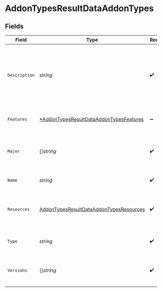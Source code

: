 # AddonTypesResultDataAddonTypes


## Fields

| Field                                                                                                     | Type                                                                                                      | Required                                                                                                  | Description                                                                                               | Example                                                                                                   |
| --------------------------------------------------------------------------------------------------------- | --------------------------------------------------------------------------------------------------------- | --------------------------------------------------------------------------------------------------------- | --------------------------------------------------------------------------------------------------------- | --------------------------------------------------------------------------------------------------------- |
| `Description`                                                                                             | *string*                                                                                                  | :heavy_check_mark:                                                                                        | A description of the addon.                                                                               | Redis implements a distributed, in-memory key-value database with optional durability.                    |
| `Features`                                                                                                | [*AddonTypesResultDataAddonTypesFeatures](../../models/shared/addontypesresultdataaddontypesfeatures.md)  | :heavy_minus_sign:                                                                                        | Features supported by this addon type.                                                                    |                                                                                                           |
| `Major`                                                                                                   | []*string*                                                                                                | :heavy_check_mark:                                                                                        | A list of available major versions of the addon type.                                                     | 6.0                                                                                                       |
| `Name`                                                                                                    | *string*                                                                                                  | :heavy_check_mark:                                                                                        | The name of the addon type.                                                                               | Redis                                                                                                     |
| `Resources`                                                                                               | [AddonTypesResultDataAddonTypesResources](../../models/shared/addontypesresultdataaddontypesresources.md) | :heavy_check_mark:                                                                                        | Details about resource options for the addon type.                                                        |                                                                                                           |
| `Type`                                                                                                    | *string*                                                                                                  | :heavy_check_mark:                                                                                        | The identifier for the addon type.                                                                        | redis                                                                                                     |
| `Versions`                                                                                                | []*string*                                                                                                | :heavy_check_mark:                                                                                        | A list of available versions of the addon type.                                                           | 6.0.8                                                                                                     |